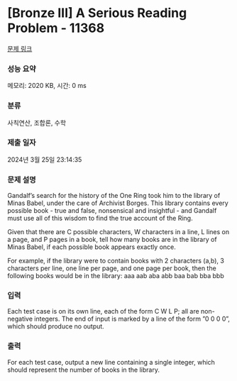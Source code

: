 # [Bronze III] A Serious Reading Problem - 11368 

[문제 링크](https://www.acmicpc.net/problem/11368) 

### 성능 요약

메모리: 2020 KB, 시간: 0 ms

### 분류

사칙연산, 조합론, 수학

### 제출 일자

2024년 3월 25일 23:14:35

### 문제 설명

<p>Gandalf’s search for the history of the One Ring took him to the library of Minas Babel, under the care of Archivist Borges. This library contains every possible book - true and false, nonsensical and insightful - and Gandalf must use all of this wisdom to find the true account of the Ring.</p>

<p>Given that there are C possible characters, W characters in a line, L lines on a page, and P pages in a book, tell how many books are in the library of Minas Babel, if each possible book appears exactly once.</p>

<p>For example, if the library were to contain books with 2 characters (a,b), 3 characters per line, one line per page, and one page per book, then the following books would be in the library: aaa aab aba abb baa bab bba bbb</p>

### 입력 

 <p>Each test case is on its own line, each of the form C W L P; all are non-negative integers. The end of input is marked by a line of the form ”0 0 0 0”, which should produce no output.</p>

### 출력 

 <p>For each test case, output a new line containing a single integer, which should represent the number of books in the library.</p>

